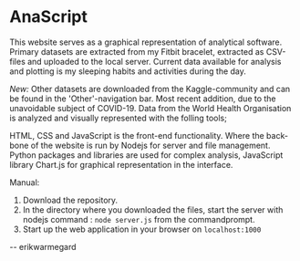 # AnaScript
This website serves as a graphical representation of analytical software. Primary datasets are extracted from my Fitbit bracelet, extracted as CSV-files and uploaded to the local server. Current data available for analysis and plotting is my sleeping habits and activities during the day.

*New:* Other datasets are downloaded from the Kaggle-community and can be found in the 'Other'-navigation bar. Most recent addition, due to the unavoidable subject of COVID-19. Data from the World Health Organisation is analyzed and visually represented with the folling tools;

HTML, CSS and JavaScript is the front-end functionality. Where the back-bone of the website is run by Nodejs for server and file management. Python packages and libraries are used for complex analysis, JavaScript library Chart.js for graphical representation in the interface.


Manual:
  1. Download the repository.
  2. In the directory where you downloaded the files, start the server with nodejs command : `node server.js` from the commandprompt.
  3. Start up the web application in your browser on `localhost:1000`

-- erikwarmegard

